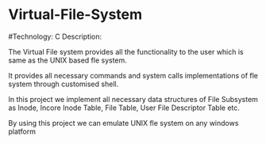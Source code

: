 # Virtual-File-System


#Technology: C
Description:

The Virtual File system provides all the functionality to the user which is same
as the UNIX based fle system.

It provides all necessary commands and system calls implementations of fle
system through customised shell.

In this project we implement all necessary data structures of File Subsystem as
Inode, Incore Inode Table, File Table, User File Descriptor Table etc.

By using this project we can emulate UNIX fle system on any windows
platform
